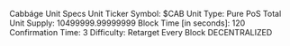 Cabbáge Unit Specs
Unit Ticker Symbol: $CAB
Unit Type: Pure PoS
Total Unit Supply: 10499999.99999999
Block Time [in seconds]: 120
Confirmation Time: 3
Difficulty: Retarget Every Block
DECENTRALIZED
